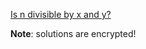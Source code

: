 [Is n divisible by x and y?](https://www.codewars.com/kata/is-n-divisible-by-x-and-y/)

**Note**: solutions are encrypted!
